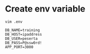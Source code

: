 # Create env variable

```
vim .env
```

```
DB_NAME=training
DB_HOST=ipaddress
DB_USER=peserta
DB_PASS=P@ssw0rd!
APP_PORT=3000
```
